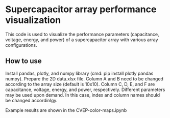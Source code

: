 # Supercapacitor array performance visualization
This code is used to visualize the performance parameters (capacitance, voltage, energy, and power) of a supercapacitor array with various array configurations.

## How to use
Install pandas, plotly, and numpy library (cmd: pip install plotly pandas numpy).
Prepare the 2D data.xlsx file. Column A and B need to be changed according to the array size (default is 10x10). 
Column C, D, E, and F are capacitance, voltage, energy, and power, respectively. 
Different parameters may be used upon demand. In this case, index and column names should be changed accordinlgy.

Example results are shown in the CVEP-color-maps.ipynb
